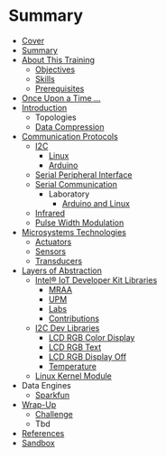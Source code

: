 # Summary

* [Cover](README.md)
* [Summary](SUMMARY.md)
* [About This Training](documentation/AboutThisTraining.md)
    * [Objectives](documentation/Objectives.md)
    * [Skills](documentation/Skills.md)
    * [Prerequisites](documentation/Prerequisites.md)
* [Once Upon a Time ...](documentation/OnceUponATime.md)
* [Introduction](documentation/SensorsActuators.md)
    * Topologies
    * [Data Compression](documentation/DataCompression.md)
* [Communication Protocols](documentation/Protocols.md)
    * [I2C](documentation/I2C.md)
        * [Linux](documentation/I2CLinux.md)
        * [Arduino](documentation/I2CArduino.md)
    * [Serial Peripheral Interface](documentation/SerialPeripheralInterface.md)
    * [Serial Communication](documentation/SerialCommunication.md)
        * Laboratory
            * [Arduino and Linux](documentation/SerialCommunicationArduinoAndLinux.md)
    * [Infrared](documentation/Infrared.md)
    * [Pulse Width Modulation](documentation/PulseWidthModulation.md)
* [Microsystems Technologies](documentation/MicrosystemsTechnology.md)
    * [Actuators](documentation/Actuators.md)
    * [Sensors](documentation/Sensors.md)
    * [Transducers](documentation/Transducers.md)
* [Layers of Abstraction](documentation/LayersOfAbstraction.md)
    * [Intel® IoT Developer Kit Libraries](documentation/IntelIoTDeveloperKitLibraries.md)
        * [MRAA](documentation/IidklMraa.md)
        * [UPM](documentation/IidklUpm.md)
        * [Labs](documentation/IidklLabs.md)
        * [Contributions](documentation/LibrariesContributions.md)
    * [I2C Dev Libraries](documentation/I2CDevLibraries.md)
        * [LCD RGB Color Display](documentation/DisplayColor.md)
        * [LCD RGB Text](documentation/Text.md)
        * [LCD RGB Display Off](documentation/LcdOff.md)
        * [Temperature](documentation/Temperature.md)
    * [Linux Kernel Module](documentation/LinuxKernelModule.md)
* Data Engines
    * [Sparkfun](documentation/SparkfunData.md)
* [Wrap-Up](documentation/WrapUp.md)
    * [Challenge](documentation/Challenge.md)
    * Tbd
* [References](documentation/References.md)
* [Sandbox](documentation/Sandbox.md)

